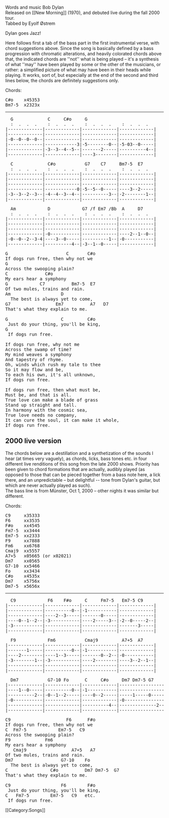 Words and music Bob Dylan<br>
Released on [[New Morning]] (1970), and debuted live during the fall 2000 tour.<br>
Tabbed by Eyolf Østrem

Dylan goes Jazz!

Here follows first a tab of the bass part in the first instrumental
verse, with chord suggestions above. Since the song is basically
defined by a bass progression with chromatic alterations, and heavily
colorated chords above that, the indicated chords are ''not'' what
is being played – it's a synthesis of what ''may'' have been
played by some or the other of the musicians, or rather: a simplified
picture of what may have been in their heads while playing. It works,
sort of, but especially at the end of the second and third lines
below, the chords are definitely suggestions only.

Chords:

<pre class="chords">
C#o    x45353
Bm7-5  x2323x
</pre>

----
<pre class="tab">
  G             C     C#o     G
  :  .  .  .    :  .  .  .    :  .  .  .    :  .  .  .
|-------------|-------------|-------------|-------------|
|-------------|-------------|-------------|-------------|
|-0--0--0--0--|-------------|-------------|-------------|
|-------------|------------3|-5--------0--|-5-03--0-----|
|-------------|-3--3--4--5--|-------2-----|----------4--|
|-------------|-------------|----3--------|-------------|
</pre>
<pre class="tab">
  C             C#o           G7    C7     Bm7-5  E7
  :  .  .  .    :  .  .  .    :  .  .  .    :  .  .  .
|-------------|-------------|-------------|-------------|
|-------------|-------------|-------------|-------------|
|-------------|-------------|-------------|-------------|
|-------------|------------0|-5--5--0-----|----3--2-----|
|-3--3--2--3--|-4--4--3--4--|----------3--|-2--------1--|
|-------------|-------------|-------------|-------------|
</pre>
<pre class="tab">
  Am            D            G7 /f Em7 /Bb  A     D7
  :  .  .  .    :  .  .  .    :  .  .  .    :  .  .  .
|-------------|-------------|-------------|-------------|
|-------------|-------------|-------------|-------------|
|-------------|-------------|-------------|-------------|
|-------------|-0-----------|-------------|----2--1--0--|
|-0--0--2--3-4|----3--0-----|----------1--|-0-----------|
|-------------|----------4--|-3--1--0-----|-------------|
</pre>

<pre class="verse">
G                      C       C#o
If dogs run free, then why not we
G
Across the swooping plain?
C              C#o
My ears hear a symphony
G            C7          Bm7-5  E7
Of two mules, trains and rain.
Am                   D
  The best is always yet to come,
G7                 Em7          A7   D7
That's what they explain to me.

G                    C         C#o
 Just do your thing, you'll be king,
G
 If dogs run free.

If dogs run free, why not me
Across the swamp of time?
My mind weaves a symphony
And tapestry of rhyme.
Oh, winds which rush my tale to thee
So it may flow and be,
To each his own, it's all unknown,
If dogs run free.

If dogs run free, then what must be,
Must be, and that is all.
True love can make a blade of grass
Stand up straight and tall.
In harmony with the cosmic sea,
True love needs no company,
It can cure the soul, it can make it whole,
If dogs run free.
</pre>

<h2 class="songversion">2000 live version</h2>

The chords below are a destillation and a synthetization of the sounds
I hear (at times very vaguely), as chords, licks, bass tones etc. in
four different live renditions of this song from the late 2000
shows. Priority has been given to chord formations that are actually,
audibly played (as opposed to those that can be pieced together from a
bass note here, a lick there, and an unpredictable – but delightful --
tone from Dylan's guitar, but which are never actually played as
such).<br>
The bass line is from Münster, Oct 1, 2000 – other nights it was
similar but different.

Chords:

<pre class="chords">
C9     x35333
F6     xx3535
F#o    xx4545
Fm7-5  xx3444
Em7-5  xx2333
F9     xx7888
Fm6    xx6768
Cmaj9  xx5557
A7+5   x05665 (or x02021)
Dm7    xx0565
G7-10  xx5466
Fo     xx3434
C#o    x4535x
Dm7    x5756x
Dm7-5  x5656x
</pre>

----
<pre class="tab">
  C9            F6    F#o     C     Fm7-5   Em7-5 C9
|-------------|-------------|-------------|-------------|
|-------------|----------0--|-1-----------|-------------|
|-------------|----2--3-----|-------0-----|-------------|
|----0--1--2--|-3-----------|----2-----3--|-2--0-----2--|
|-3-----------|-------------|-------------|-------3-----|
|-------------|-------------|-------------|-------------|
</pre>
<pre class="tab">
  F9            Fm6           Cmaj9         A7+5  A7
|-------------|-------------|-------------|-------------|
|-------1-----|----------0--|-1-----------|-------------|
|----2--------|----1--3-----|-------0--2--|-0-----------|
|-3--------1--|-3-----------|----2--------|----3--2--1--|
|-------------|-------------|-------------|-------------|
|-------------|-------------|-------------|-------------|
</pre>
<pre class="tab">
  Dm7           G7-10 Fo      C     C#o     Dm7 Dm7-5 G7      C9
|-------------|-------------|-------------|-----------------|----
|----1--0-----|----------0--|-1-----------|-----------------|----
|----------2--|-0--1--2-----|----0--2-----|-----1-----0-----|----
|-0-----------|-------------|-------------|-0---------------|----
|-------------|-------------|----------4--|--------------2--|-3--
|-------------|-------------|-------------|-----------------|----
</pre>

<pre class="verse">
C9                     F6      F#o
If dogs run free, then why not we
C  Fm7-5            Em7-5   C9
Across the swooping plain?
F9             Fm6
My ears hear a symphony
   Cmaj9                 A7+5   A7
Of two mules, trains and rain.
Dm7                  G7-10    Fo
  The best is always yet to come,
C                C#o          Dm7 Dm7-5  G7
That's what they explain to me.

C9                   F6        F#o
 Just do your thing, you'll be king,
C   Fm7-5        Em7-5   C9   etc.
 If dogs run free.
</pre>

[[Category:Songs]]